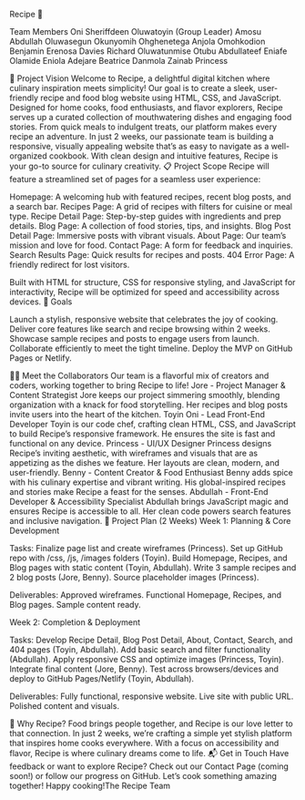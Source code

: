 Recipe 🍴

Team Members
Oni Sheriffdeen Oluwatoyin (Group Leader)
Amosu Abdullah Oluwasegun
Okunyomih Ohghenetega Anjola
Omohkodion Benjamin Erenosa
Davies Richard Oluwatunmise
Otubu Abdullateef Eniafe
Olamide Eniola
Adejare Beatrice
Danmola Zainab
Princess

🌟 Project Vision
Welcome to Recipe, a delightful digital kitchen where culinary inspiration meets simplicity! Our goal is to create a sleek, user-friendly recipe and food blog website using HTML, CSS, and JavaScript. Designed for home cooks, food enthusiasts, and flavor explorers, Recipe serves up a curated collection of mouthwatering dishes and engaging food stories. From quick meals to indulgent treats, our platform makes every recipe an adventure.
In just 2 weeks, our passionate team is building a responsive, visually appealing website that’s as easy to navigate as a well-organized cookbook. With clean design and intuitive features, Recipe is your go-to source for culinary creativity.
📋 Project Scope
Recipe will feature a streamlined set of pages for a seamless user experience:

Homepage: A welcoming hub with featured recipes, recent blog posts, and a search bar.
Recipes Page: A grid of recipes with filters for cuisine or meal type.
Recipe Detail Page: Step-by-step guides with ingredients and prep details.
Blog Page: A collection of food stories, tips, and insights.
Blog Post Detail Page: Immersive posts with vibrant visuals.
About Page: Our team’s mission and love for food.
Contact Page: A form for feedback and inquiries.
Search Results Page: Quick results for recipes and posts.
404 Error Page: A friendly redirect for lost visitors.

Built with HTML for structure, CSS for responsive styling, and JavaScript for interactivity, Recipe will be optimized for speed and accessibility across devices.
🎯 Goals

Launch a stylish, responsive website that celebrates the joy of cooking.
Deliver core features like search and recipe browsing within 2 weeks.
Showcase sample recipes and posts to engage users from launch.
Collaborate efficiently to meet the tight timeline.
Deploy the MVP on GitHub Pages or Netlify.

👩‍🍳 Meet the Collaborators
Our team is a flavorful mix of creators and coders, working together to bring Recipe to life!
Jore - Project Manager & Content Strategist
Jore keeps our project simmering smoothly, blending organization with a knack for food storytelling. Her recipes and blog posts invite users into the heart of the kitchen.
Toyin Oni - Lead Front-End Developer
Toyin is our code chef, crafting clean HTML, CSS, and JavaScript to build Recipe’s responsive framework. He ensures the site is fast and functional on any device.
Princess - UI/UX Designer
Princess designs Recipe’s inviting aesthetic, with wireframes and visuals that are as appetizing as the dishes we feature. Her layouts are clean, modern, and user-friendly.
Benny - Content Creator & Food Enthusiast
Benny adds spice with his culinary expertise and vibrant writing. His global-inspired recipes and stories make Recipe a feast for the senses.
Abdullah - Front-End Developer & Accessibility Specialist
Abdullah brings JavaScript magic and ensures Recipe is accessible to all. Her clean code powers search features and inclusive navigation.
📅 Project Plan (2 Weeks)
Week 1: Planning & Core Development

Tasks:
Finalize page list and create wireframes (Princess).
Set up GitHub repo with /css, /js, /images folders (Toyin).
Build Homepage, Recipes, and Blog pages with static content (Toyin, Abdullah).
Write 3 sample recipes and 2 blog posts (Jore, Benny).
Source placeholder images (Princess).

Deliverables:
Approved wireframes.
Functional Homepage, Recipes, and Blog pages.
Sample content ready.

Week 2: Completion & Deployment

Tasks:
Develop Recipe Detail, Blog Post Detail, About, Contact, Search, and 404 pages (Toyin, Abdullah).
Add basic search and filter functionality (Abdullah).
Apply responsive CSS and optimize images (Princess, Toyin).
Integrate final content (Jore, Benny).
Test across browsers/devices and deploy to GitHub Pages/Netlify (Toyin, Abdullah).

Deliverables:
Fully functional, responsive website.
Live site with public URL.
Polished content and visuals.

🚀 Why Recipe?
Food brings people together, and Recipe is our love letter to that connection. In just 2 weeks, we’re crafting a simple yet stylish platform that inspires home cooks everywhere. With a focus on accessibility and flavor, Recipe is where culinary dreams come to life.
📬 Get in Touch
Have feedback or want to explore Recipe? Check out our Contact Page (coming soon!) or follow our progress on GitHub. Let’s cook something amazing together!
Happy cooking!The Recipe Team
